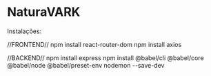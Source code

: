 # NaturaVARK

Instalações:

//FRONTEND//
npm install react-router-dom
npm install axios

//BACKEND//
npm install express
npm install @babel/cli @babel/core @babel/node @babel/preset-env nodemon --save-dev
